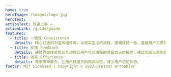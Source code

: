 ```yaml
---
home: true
heroImage: /images/logo.jpg
heroText:
actionText: 快速上手 →
actionLink: /guide/guide
features:
  - title: 一致性 Consistency
    details: 精心打造的中国风组件库，与现实生活的流程、逻辑保持一致，遵循用户习惯的语言和概念。
  - title: 反馈 Feedback
    details: 通过界面样式和交互动效让用户可以清晰的感知自己的操作，通过页面元素的变化清晰地展现当前状态。
  - title: 效率 Efficiency
    details: 界面简单直白，让用户快速识别而非回忆，减少用户记忆负担。
footer: MIT Licensed | Copyright © 2022-present ArronKler
---
```

